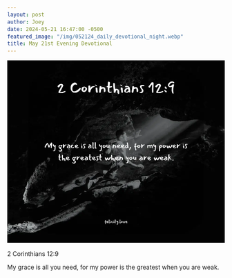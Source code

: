 ```yaml
---
layout: post
author: Joey
date: 2024-05-21 16:47:00 -0500
featured_image: "/img/052124_daily_devotional_night.webp"
title: May 21st Evening Devotional
---
```


[![May 21st 2024 - Evening Devotional](/img/052124_daily_devotional_night.webp)](/img/052124_daily_devotional_night.webp)

2 Corinthians 12:9

My grace is all you need, for my power is the greatest when you are weak.